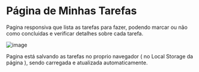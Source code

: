 # Página de Minhas Tarefas

Pagina responsiva que lista as tarefas para fazer, podendo marcar ou não como concluidas e verificar detalhes sobre cada tarefa.

![image](https://user-images.githubusercontent.com/72287849/160325324-d013fa82-1c94-42fd-a32f-db4a808e717d.png)

Pagina está salvando as tarefas no proprio navegador ( no Local Storage da página ), sendo carregada e atualizada automaticamente.
